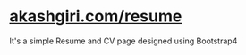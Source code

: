 # [akashgiri.com/resume](https://akashgiri.com/resume)
It's a simple Resume and CV page designed using Bootstrap4

